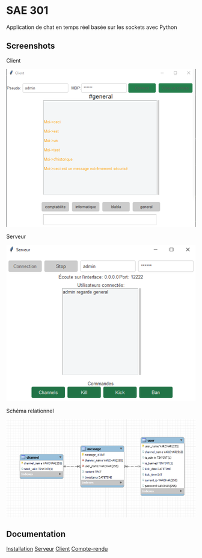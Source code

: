 
# SAE 301

Application de chat en temps réel basée sur les sockets avec Python


## Screenshots
Client

![App Screenshot](media/client.png)

Serveur

![App Screenshot](media/serveur.png)

Schéma relationnel

![App Screenshot](media/er_diagram.png)
## Documentation

[Installation](https://linktodocumentation)
[Serveur](https://linktodocumentation)
[Client](https://linktodocumentation)
[Compte-rendu](https://linktodocumentation)
